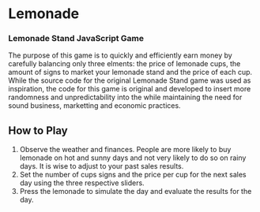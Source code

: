 # Lemonade

### Lemonade Stand JavaScript Game

The purpose of this game is to quickly and efficiently earn money by carefully balancing only three elments: the price of lemonade cups, the amount of signs to market your lemonade stand and the price of each cup. While the source code for the original Lemonade Stand game was used as inspiration, the code for this game is original and developed to insert more randomness and unpredictability into the while maintaining the need for sound business, marketting and economic practices.

## How to Play
1. Observe the weather and finances. People are more likely to buy lemonade on hot and sunny days and not very likely to do so on rainy days. It is wise to adjust to your past sales results.
2. Set the number of cups signs and the price per cup for the next sales day using the three respective sliders.
3. Press the lemonade to simulate the day and evaluate the results for the day.
